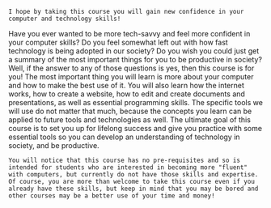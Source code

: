```{tip}
I hope by taking this course you will gain new confidence in your computer and technology skills!
```

Have you ever wanted to be more tech-savvy and feel more confident in your computer skills?
Do you feel somewhat left out with how fast technology is being adopted in our society?
Do you wish you could just get a summary of the most important things for you to be productive in society?
Well, if the answer to any of those questions is yes, then this course is for you!
The most important thing you will learn is more about your computer and how to make the best use of it.
You will also learn how the internet works, how to create a website, how to edit and create documents and presentations, as well as essential programming skills.
The specific tools we will use do not matter that much, because the concepts you learn can be applied to future tools and technologies as well.
The ultimate goal of this course is to set you up for lifelong success and give you practice with some essential tools so you can develop an understanding of technology in society, and be productive.

```{warning} 
You will notice that this course has no pre-requisites and so is intended for students who are interested in becoming more "fluent" with computers, but currently do not have those skills and expertise. Of course, you are more than welcome to take this course even if you already have these skills, but keep in mind that you may be bored and other courses may be a better use of your time and money!
```